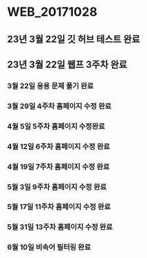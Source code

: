 # WEB_20171028
## 23년 3월 22일 깃 허브 테스트 완료
## 23년 3월 22일 웹프 3주차 완료
### 3월 22일 응용 문제 풀기 완료
### 3월 29일 4주차 홈페이지 수정 완료
### 4월 5일 5주차  홈페이지 수정완료
### 4월 12일 6주차 홈페이지 수정 완료
### 4월 19일 7주차 홈페이지 수정 완료
### 5월 3일 9주차 홈페이지 수정 완료
### 5월 17일 11주차 홈페이지 수정 완료
### 5월 31일 13주차 홈페이지 수정 완료
### 6월 10일 비속어 필터링 완료
